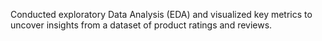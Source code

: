 Conducted exploratory Data Analysis (EDA) and visualized key metrics to uncover insights from a dataset of product ratings and reviews.
